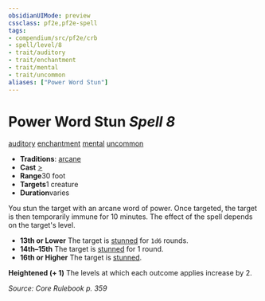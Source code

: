 ```yaml
---
obsidianUIMode: preview
cssclass: pf2e,pf2e-spell
tags:
- compendium/src/pf2e/crb
- spell/level/8
- trait/auditory
- trait/enchantment
- trait/mental
- trait/uncommon
aliases: ["Power Word Stun"]
---
```

# Power Word Stun *Spell 8*   
[auditory](../../rules/traits/auditory.md)  [enchantment](../../rules/traits/enchantment.md)  [mental](../../rules/traits/mental.md)  [uncommon](../../rules/traits/uncommon.md)  

- **Traditions**: [arcane](../../rules/traits/arcane.md)
- **Cast** [>](../../rules/core-rulebook/chapter-9-playing-the-game.md#Actions "Single Action") 
- **Range**30 foot
- **Targets**1 creature
- **Duration**varies

You stun the target with an arcane word of power. Once targeted, the target is then temporarily immune for 10 minutes. The effect of the spell depends on the target's level.

- **13th or Lower** The target is [stunned](../../rules/conditions.md#Stunned) for `1d6` rounds.
- **14th–15th** The target is [stunned](../../rules/conditions.md#Stunned) for 1 round.
- **16th or Higher** The target is [stunned](../../rules/conditions.md#Stunned).

**Heightened (+ 1)** The levels at which each outcome applies increase by 2.

*Source: Core Rulebook p. 359*